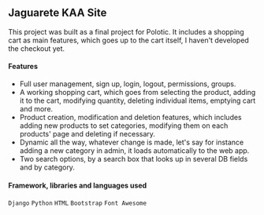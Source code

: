 ## Jaguarete KAA Site
This project was built as a final project for Polotic. It includes a shopping cart as main features, which goes up to the cart itself, I haven't developed the checkout yet. 

#### Features
- Full user management, sign up, login, logout, permissions, groups.
- A working shopping cart, which goes from selecting the product, adding it to the cart, modifying quantity, deleting individual items, emptying cart and more.
- Product creation, modification and deletion features, which includes adding new products to set categories, modifying them on each products' page and deleting if necessary.
- Dynamic all the way, whatever change is made, let's say for instance adding a new category in admin, it loads automatically to the web app.
- Two search options, by a search box that looks up in several DB fields and by category.

#### Framework, libraries and languages used
`Django` `Python` `HTML` `Bootstrap` `Font Awesome`
